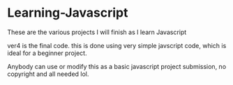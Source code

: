 # Learning-Javascript
These are the various projects I will finish as I learn Javascript

ver4 is the final code.
this is done using very simple javscript code, which is ideal for a beginner project.

Anybody can use or modify this as a basic javascript project submission, no copyright and all needed lol.
